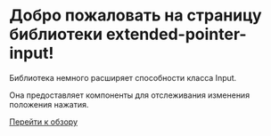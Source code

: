 # Добро пожаловать на страницу библиотеки extended-pointer-input!

Библиотека немного расширяет способности класса Input.

Она предоставляет компоненты для отслеживания изменения положения нажатия.

[Перейти к обзору](sources/README.md)
